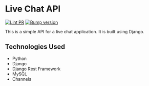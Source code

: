 # Live Chat API

[![Lint PR](https://github.com/achyutkneupane/LiveChatDjango/actions/workflows/prlint.yml/badge.svg)](https://github.com/achyutkneupane/LiveChatDjango/actions/workflows/prlint.yml)
[![Bump version](https://github.com/achyutkneupane/LiveChatDjango/actions/workflows/tagrelease.yml/badge.svg)](https://github.com/achyutkneupane/LiveChatDjango/actions/workflows/tagrelease.yml)

This is a simple API for a live chat application. It is built using Django.

## Technologies Used

- Python
- Django
- Django Rest Framework
- MySQL
- Channels